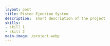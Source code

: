 ```yaml
---
layout: post
title: Piston Ejection System
description:  short description of the project
skills: 
- skill 1
- skill 2
main-image: /project.webp 
---
```

